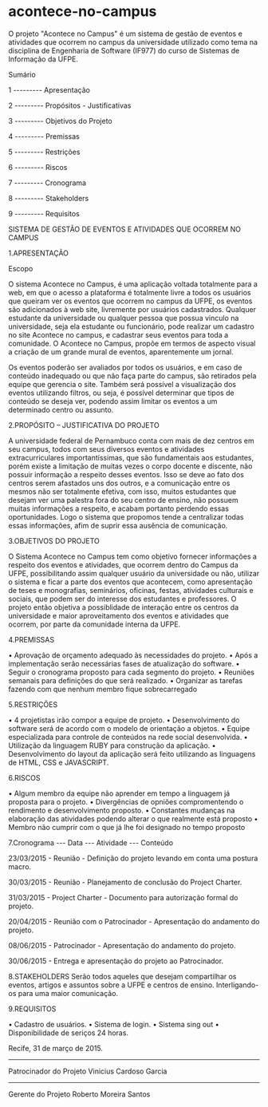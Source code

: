 # acontece-no-campus
O projeto "Acontece no Campus" é um sistema de gestão de eventos e atividades que ocorrem no campus da universidade utilizado como tema na disciplina de Engenharia de Software (IF977) do curso de Sistemas de Informação da UFPE.


Sumário 

1 --------- Apresentação

2 --------- Propósitos - Justificativas

3 --------- Objetivos do Projeto

4 --------- Premissas

5 --------- Restrições

6 --------- Riscos

7 --------- Cronograma

8 --------- Stakeholders

9 --------- Requisitos





SISTEMA DE GESTÃO DE EVENTOS E ATIVIDADES QUE OCORREM NO CAMPUS

1.APRESENTAÇÃO

Escopo

O sistema Acontece no Campus, é uma aplicação voltada totalmente para a web, em que o acesso a plataforma é totalmente livre a todos os usuários que queiram ver os eventos que ocorrem no campus da UFPE, os eventos são adicionados à web site, livremente por usuários cadastrados. Qualquer estudante da universidade ou qualquer pessoa que possua vinculo na universidade, seja ela estudante ou funcionário, pode realizar um cadastro no site Acontece no campus, e cadastrar seus eventos para toda a comunidade. O Acontece no Campus, propõe em termos de aspecto visual a criação de um grande mural de eventos, aparentemente um jornal. 

Os eventos poderão ser avaliados por todos os usuários, e em caso de conteúdo inadequado ou que não faça parte do campus, são retirados pela equipe que gerencia o site. Também será possível a visualização dos eventos utilizando filtros, ou seja, é possível determinar que tipos de conteúdo se deseja ver, podendo assim limitar os eventos a um determinado centro ou assunto.

2.PROPÓSITO – JUSTIFICATIVA DO PROJETO

A universidade federal de Pernambuco conta com mais de dez centros em seu campus, todos com seus diversos eventos e atividades extracurriculares importantíssimas, que são fundamentais aos estudantes, porém existe a limitação de muitas vezes o corpo docente e discente, não possuir informação a respeito desses eventos. Isso se deve ao fato dos centros serem afastados uns dos outros, e a comunicação entre os mesmos não ser totalmente efetiva, com isso, muitos estudantes que desejam ver uma palestra fora do seu centro de ensino, não possuem muitas informações a respeito, e acabam portanto perdendo essas oportunidades. Logo o sistema que propomos tende a centralizar todas essas informações, afim de suprir essa ausência de comunicação.

3.OBJETIVOS DO PROJETO

O Sistema Acontece no Campus tem como objetivo fornecer informações a respeito dos eventos e atividades, que ocorrem dentro do Campus da UFPE, possibilitando assim qualquer usuário da universidade ou não, utilizar o sistema e ficar a parte dos eventos que acontecem, como apresentação de teses e monografias, seminários, oficinas, festas, atividades culturais e sociais, que podem ser do interesse dos estudantes e professores. O projeto então objetiva a possiblidade de interação entre os centros da universidade e maior aproveitamento dos eventos e atividades que ocorrem, por parte da comunidade interna da UFPE.

4.PREMISSAS

• Aprovação de orçamento adequado às necessidades do projeto.
• Após a implementação serão necessárias fases de atualização do software.
• Seguir o cronograma proposto para cada segmento do projeto.
• Reuniões semanais para definições do que será realizado.
• Organizar as tarefas fazendo com que nenhum membro fique sobrecarregado

5.RESTRIÇÕES

• 4 projetistas irão compor a equipe de projeto.
• Desenvolvimento do software será de acordo com o modelo de orientação a objetos. 
• Equipe especializada para controle de conteúdos na rede social desenvolvida.
•	Utilização da linguagem RUBY para construção da aplicação.
•	Desenvolvimento do layout da aplicação será feito utilizando as linguagens de HTML, CSS e JAVASCRIPT.

6.RISCOS

• Algum membro da equipe não aprender em tempo a linguagem já proposta para o projeto.
• Divergências de opniões compromentendo o rendimento e desenvolvimento proposto.
• Constantes mudanças na elaboração das atividades podendo alterar o que realmente está proposto
• Membro não cumprir com o que já lhe foi designado no tempo proposto


7.Cronograma
 --- Data --- Atividade --- Conteúdo
 
23/03/2015 - Reunião -  Definição do projeto levando em conta uma postura macro.
 
30/03/2015 - Reunião - Planejamento de conclusão do Project Charter.
 
31/03/2015 - Project Charter - Documento para autorização formal do projeto.
 
20/04/2015 - Reunião com o Patrocinador - Apresentação do andamento do projeto. 

08/06/2015 - Patrocinador - Apresentação do andamento do projeto.

30/06/2015 - Entrega e apresentação do projeto ao Patrocinador. 


8.STAKEHOLDERS
Serão todos aqueles que desejam compartilhar os eventos, artigos e assuntos sobre a UFPE e centros de ensino. Interligando-os para uma maior comunicação.


9.REQUISITOS

• Cadastro de usuários.
• Sistema de login.
• Sistema sing out
• Disponibilidade de seriços 24 horas.


Recife, 31 de março de 2015.

_________________________________________________________________________

Patrocinador do Projeto
 Vinicius Cardoso Garcia

_________________________________________________________________________

Gerente do Projeto
 Roberto Moreira Santos
